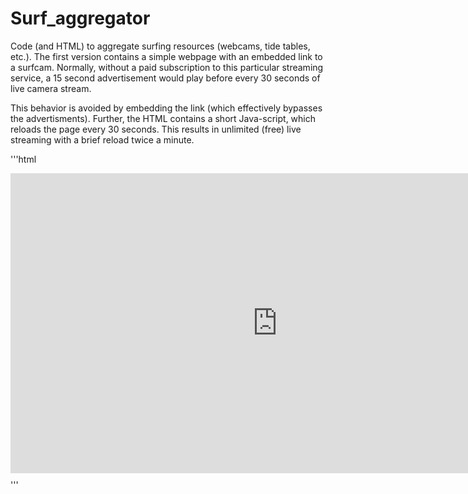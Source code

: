 # Surf_aggregator

Code (and HTML) to aggregate surfing resources (webcams, tide tables, etc.). The first version contains a simple webpage with an embedded link to a surfcam. Normally, without a paid subscription to this particular streaming service, a 15 second advertisement would play before every 30 seconds of live camera stream. 

This behavior is avoided by embedding the link (which effectively bypasses the advertisments). Further, the HTML contains a short Java-script, which reloads the page every 30 seconds. This results in unlimited (free) live streaming with a brief reload twice a minute. 

'''html
<script> 
 function autoRefresh()
{
	window.location = window.location.reload();
}
 
 setInterval('autoRefresh()', 32000); // this will reload page after every 5 secounds; Method I
</script>

<!-- Ocean Beach cam -->
<iframe width="853" height="480" src="http://e.cdn-surfline.com/syndication/embed/v1/player.html?id=4127" frameborder="0" scrolling="no" allowfullscreen></iframe><div style="margin: 10px 0px;"></div>
'''
